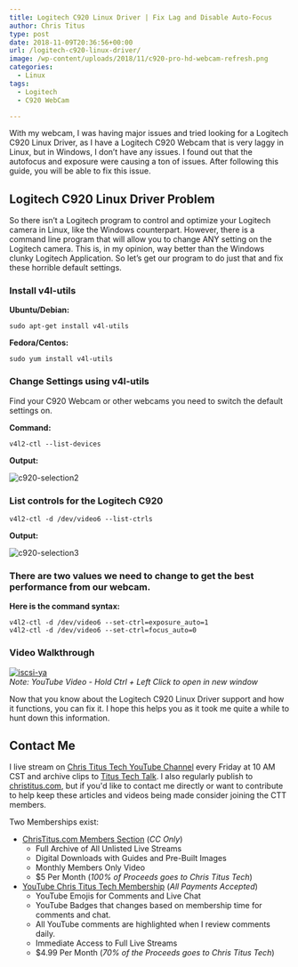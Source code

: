 ```yaml
---
title: Logitech C920 Linux Driver | Fix Lag and Disable Auto-Focus
author: Chris Titus
type: post
date: 2018-11-09T20:36:56+00:00
url: /logitech-c920-linux-driver/
image: /wp-content/uploads/2018/11/c920-pro-hd-webcam-refresh.png
categories:
  - Linux
tags:
  - Logitech
  - C920 WebCam

---
```

With my webcam, I was having major issues and tried looking for a Logitech C920 Linux Driver, as I have a Logitech C920 Webcam that is very laggy in Linux, but in Windows, I don&#8217;t have any issues. I found out that the autofocus and exposure were causing a ton of issues. After following this guide, you will be able to fix this issue. <!--more-->

## Logitech C920 Linux Driver Problem

So there isn&#8217;t a Logitech program to control and optimize your Logitech camera in Linux, like the Windows counterpart. However, there is a command line program that will allow you to change ANY setting on the Logitech camera. This is, in my opinion, way better than the Windows clunky Logitech Application. So let&#8217;s get our program to do just that and fix these horrible default settings.

### Install v4l-utils

**Ubuntu/Debian:**
  
`sudo apt-get install v4l-utils`
  
**Fedora/Centos:**
  
`sudo yum install v4l-utils`

### Change Settings using v4l-utils

Find your C920 Webcam or other webcams you need to switch the default settings on.

**Command:**
  
`v4l2-ctl --list-devices`
  
**Output:**
  
![c920-selection2](/wp-content/uploads/2018/11/Selection_002.png)

### List controls for the Logitech C920

`v4l2-ctl -d /dev/video6 --list-ctrls`
  
**Output:**
  
![c920-selection3](/wp-content/uploads/2018/11/Selection_003.png)

### There are two values we need to change to get the best performance from our webcam.

**Here is the command syntax:**
  
`v4l2-ctl -d /dev/video6 --set-ctrl=exposure_auto=1`  
`v4l2-ctl -d /dev/video6 --set-ctrl=focus_auto=0`

### Video Walkthrough

[![iscsi-ya](https://img.youtube.com/vi/7SZBQ5bqaWU/0.jpg)](https://www.youtube.com/watch?v=7SZBQ5bqaWU)  
_Note: YouTube Video - Hold Ctrl + Left Click to open in new window_

Now that you know about the Logitech C920 Linux Driver support and how it functions, you can fix it. I hope this helps you as it took me quite a while to hunt down this information.

## Contact Me

I live stream on [Chris Titus Tech YouTube Channel][1] every Friday at 10 AM CST and archive clips to [Titus Tech Talk][2]. I also regularly publish to [christitus.com][3], but if you'd like to contact me directly or want to contribute to help keep these articles and videos being made consider joining the CTT members. 

Two Memberships exist:
- [ChrisTitus.com Members Section][4] (_CC Only_)
  - Full Archive of All Unlisted Live Streams
  - Digital Downloads with Guides and Pre-Built Images
  - Monthly Members Only Video
  - $5 Per Month (_100% of Proceeds goes to Chris Titus Tech_)
- [YouTube Chris Titus Tech Membership][5] (_All Payments Accepted_)
  - YouTube Emojis for Comments and Live Chat
  - YouTube Badges that changes based on membership time for comments and chat.
  - All YouTube comments are highlighted when I review comments daily. 
  - Immediate Access to Full Live Streams
  - $4.99 Per Month (_70% of the Proceeds goes to Chris Titus Tech_)

 [1]: https://www.youtube.com/c/ChrisTitusTech
 [2]: https://www.youtube.com/c/ChrisTitusTechStreams
 [3]: https://christitus.com/
 [4]: https://portal.christitus.com
 [5]: https://links.christitus.com/join